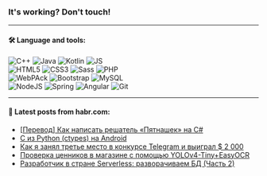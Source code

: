 ### It's working? Don't touch!

---

#### 🛠️ Language and tools:

![C++](https://img.shields.io/badge/C++-informational?logo=c%2B%2B&style=flat&logoColor=white&color=9C033A)
![Java](https://img.shields.io/badge/Java-informational?logo=java&style=flat&logoColor=white&color=007396)
![Kotlin](https://img.shields.io/badge/Kotlin-informational?logo=Kotlin&style=flat&logoColor=white&color=0095D5)
![JS](https://img.shields.io/badge/JS-informational?logo=javaScript&style=flat&logoColor=black&color=F7Df1E) <br>
![HTML5](https://img.shields.io/badge/HTML5-informational?logo=html5&style=flat&logoColor=white&color=E34F26)
![CSS3](https://img.shields.io/badge/CSS3-informational?logo=css3&style=flat&logoColor=white&color=157286)
![Sass](https://img.shields.io/badge/Saas-informational?logo=sass&style=flat&logoColor=white&color=hotpink)
![PHP](https://img.shields.io/badge/PHP-informational?logo=php&style=flat&logoColor=white&color=777BB4) <br>
![WebPAck](https://img.shields.io/badge/WebPack-informational?logo=webPack&style=flat&logoColor=white&color=FF6F00)
![Bootstrap](https://img.shields.io/badge/Bootstrap-informational?logo=Bootstrap&style=flat&logoColor=white&color=7952B3)
![MySQL](https://img.shields.io/badge/MySQL-informational?logo=MySQL&style=flat&logoColor=white&color=00f) <br>
![NodeJS](https://img.shields.io/badge/NodeJS-informational?logo=node.js&style=flat&logoColor=white&color=43853D)
![Spring](https://img.shields.io/badge/Spring-informational?logo=Spring&style=flat&logoColor=white&color=0A9EDC)
![Angular](https://img.shields.io/badge/Vue-informational?logo=vue.js&style=flat&logoColor=white&color=red)
![Git](https://img.shields.io/badge/Git-informational?logo=git&style=flat&logoColor=white&color=darkorange)

___

#### 💬 Latest posts from habr.com:

<!-- BLOG-POST-LIST:START -->
- [[Перевод] Как написать решатель «Пятнашек» на C#](https://habr.com/ru/post/655629/?utm_source=habrahabr&utm_medium=rss&utm_campaign=655629)
- [C из Python &lpar;ctypes&rpar; на Android](https://habr.com/ru/post/656453/?utm_source=habrahabr&utm_medium=rss&utm_campaign=656453)
- [Как я занял третье место в конкурсе Telegram и выиграл $ 2 000](https://habr.com/ru/post/657067/?utm_source=habrahabr&utm_medium=rss&utm_campaign=657067)
- [Проверка ценников в магазине с помощью YOLOv4-Tiny+EasyOCR](https://habr.com/ru/post/657031/?utm_source=habrahabr&utm_medium=rss&utm_campaign=657031)
- [Разработчик в стране Serverless: разворачиваем БД &lpar;Часть 2&rpar;](https://habr.com/ru/post/656695/?utm_source=habrahabr&utm_medium=rss&utm_campaign=656695)
<!-- BLOG-POST-LIST:END -->

